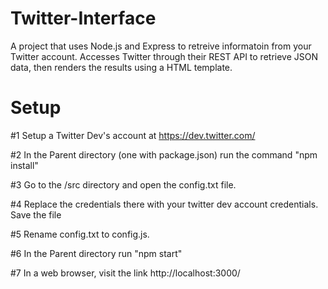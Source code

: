 # Twitter-Interface

A project that uses Node.js and Express to retreive informatoin from your Twitter account.
Accesses Twitter through their REST API to retrieve JSON data, then renders the results using a HTML template.

# Setup

#1 Setup a Twitter Dev's account at https://dev.twitter.com/

#2 In the Parent directory (one with package.json) run the command "npm install"

#3 Go to the /src directory and open the config.txt file.

#4 Replace the credentials there with your twitter dev account credentials. Save the file

#5 Rename config.txt to config.js.

#6 In the Parent directory run "npm start"

#7 In a web browser, visit the link http://localhost:3000/

